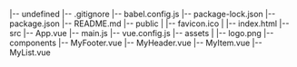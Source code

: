 |-- undefined
    |-- .gitignore
    |-- babel.config.js
    |-- package-lock.json
    |-- package.json
    |-- README.md
    |-- public
    |   |-- favicon.ico
    |   |-- index.html
    |-- src
        |-- App.vue
        |-- main.js
        |-- vue.config.js
        |-- assets
        |   |-- logo.png
        |-- components
            |-- MyFooter.vue
            |-- MyHeader.vue
            |-- MyItem.vue
            |-- MyList.vue
